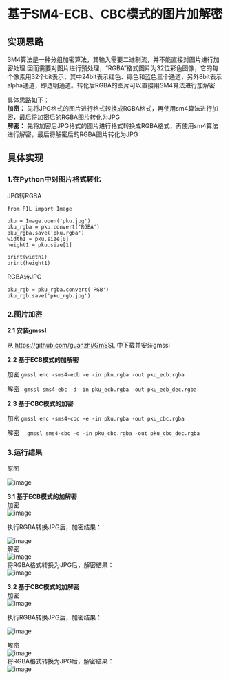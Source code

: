 # 基于SM4-ECB、CBC模式的图片加解密
## 实现思路
SM4算法是一种分组加密算法，其输入需要二进制流，并不能直接对图片进行加密处理.因而需要对图片进行预处理，“RGBA”格式图片为32位彩色图像，它的每个像素用32个bit表示，其中24bit表示红色、绿色和蓝色三个通道，另外8bit表示alpha通道，即透明通道。转化后RGBA的图片可以直接用SM4算法进行加解密  
  
具体思路如下：  
**加密：** 先将JPG格式的图片进行格式转换成RGBA格式，再使用sm4算法进行加密，最后将加密后的RGBA图片转化为JPG  
**解密：** 先将加密后JPG格式的图片进行格式转换成RGBA格式，再使用sm4算法进行解密，最后将解密后的RGBA图片转化为JPG  

## 具体实现
### 1.在Python中对图片格式转化  
JPG转RGBA  
```
from PIL import Image
 
pku = Image.open('pku.jpg')
pku_rgba = pku.convert('RGBA')
pku_rgba.save('pku.rgba')
width1 = pku.size[0]
height1 = pku.size[1]

print(width1)
print(height1)
```
RGBA转JPG
```
pku_rgb = pku_rgba.convert('RGB')
pku_rgb.save('pku_rgb.jpg')
```

### 2.图片加密   
**2.1 安装gmssl**  
  
从 https://github.com/guanzhi/GmSSL 中下载并安装gmssl 

**2.2 基于ECB模式的加解密**  

加密  ` gmssl enc -sms4-ecb -e -in pku.rgba -out pku_ecb.rgba `  

解密  ` gmssl sms4-ebc -d -in pku_ecb.rgba -out pku_ecb_dec.rgba` 
  
**2.3 基于CBC模式的加密**  
  
加密 ` gmssl enc -sms4-cbc -e -in pku.rgba -out pku_cbc.rgba `  
  
解密  `  gmssl sms4-cbc -d -in pku_cbc.rgba -out pku_cbc_dec.rgba`  



 ### 3.运行结果  
 原图    
  
![image](https://github.com/zjc960118/sm4/blob/master/image/sm4_pku/pku.jpg)    



**3.1 基于ECB模式的加解密**    
 加密    
![image](https://github.com/zjc960118/sm4/blob/master/image/%E8%BF%90%E8%A1%8C%E6%88%AA%E5%9B%BE/%E5%B1%8F%E5%B9%95%E5%BF%AB%E7%85%A7%202019-10-20%20%E4%B8%8A%E5%8D%882.32.40.png)    

执行RGBA转换JPG后，加密结果：    

![image](https://github.com/zjc960118/sm4/blob/master/image/sm4_pku/pku_ecb.jpg)   
解密       
![image](https://github.com/zjc960118/sm4/blob/master/image/%E8%BF%90%E8%A1%8C%E6%88%AA%E5%9B%BE/%E5%B1%8F%E5%B9%95%E5%BF%AB%E7%85%A7%202019-10-20%20%E4%B8%8B%E5%8D%883.21.43.png)      
将RGBA格式转换为JPG后，解密结果：    
![image](https://github.com/zjc960118/sm4/blob/master/image/sm4_pku/pku_ecb_dec.jpg)    

**3.2 基于CBC模式的加解密**   
加密      
![image](https://github.com/zjc960118/sm4/blob/master/image/%E8%BF%90%E8%A1%8C%E6%88%AA%E5%9B%BE/%E5%B1%8F%E5%B9%95%E5%BF%AB%E7%85%A7%202019-10-20%20%E4%B8%8B%E5%8D%883.22.46.png)   

执行RGBA转换JPG后，加密结果：     

![image](https://github.com/zjc960118/sm4/blob/master/image/sm4_pku/pku_cbc.jpg)   

解密    
![image](https://github.com/zjc960118/sm4/blob/master/image/%E8%BF%90%E8%A1%8C%E6%88%AA%E5%9B%BE/%E5%B1%8F%E5%B9%95%E5%BF%AB%E7%85%A7%202019-10-20%20%E4%B8%8B%E5%8D%883.22.56.png)      
将RGBA格式转换为JPG后，解密结果：     
![image](https://github.com/zjc960118/sm4/blob/master/image/sm4_pku/pku_cbc_dec.jpg)  







